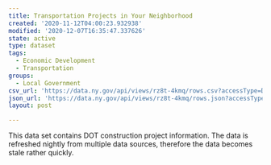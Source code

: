 ```yaml
---
title: Transportation Projects in Your Neighborhood
created: '2020-11-12T04:00:23.932938'
modified: '2020-12-07T16:35:47.337626'
state: active
type: dataset
tags:
  - Economic Development
  - Transportation
groups:
  - Local Government
csv_url: 'https://data.ny.gov/api/views/rz8t-4kmq/rows.csv?accessType=DOWNLOAD'
json_url: 'https://data.ny.gov/api/views/rz8t-4kmq/rows.json?accessType=DOWNLOAD'
layout: post

---
```

This data set contains DOT construction project information. The data is refreshed nightly from multiple data sources, therefore the data becomes stale rather quickly.
